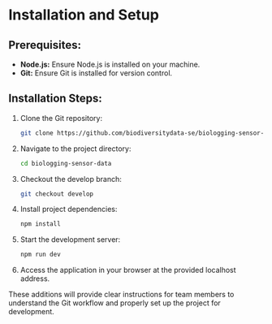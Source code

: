 # Installation and Setup

## Prerequisites:
- **Node.js:** Ensure Node.js is installed on your machine.
- **Git:** Ensure Git is installed for version control.

## Installation Steps:

1. Clone the Git repository:
    ```bash
    git clone https://github.com/biodiversitydata-se/biologging-sensor-client.git
    ```

2. Navigate to the project directory:
    ```bash
    cd biologging-sensor-data
    ```

3. Checkout the develop branch:
    ```bash
    git checkout develop
    ```

4. Install project dependencies:
    ```bash
    npm install
    ```

5. Start the development server:
    ```bash
    npm run dev
    ```

6. Access the application in your browser at the provided localhost address.

These additions will provide clear instructions for team members to understand the Git workflow and properly set up the project for development.

</details>
